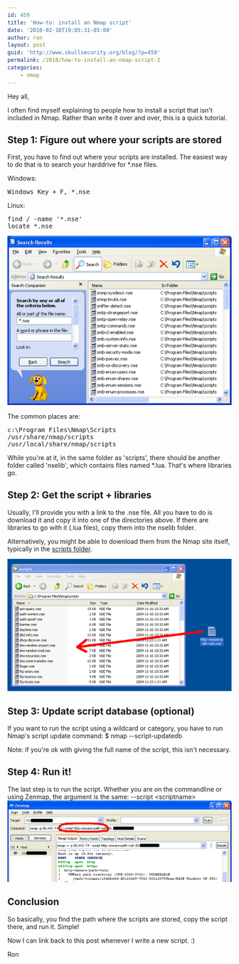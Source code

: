 ```yaml
---
id: 459
title: 'How-to: install an Nmap script'
date: '2010-02-10T19:05:31-05:00'
author: ron
layout: post
guid: 'http://www.skullsecurity.org/blog/?p=459'
permalink: /2010/how-to-install-an-nmap-script-2
categories:
    - nmap
---
```


Hey all,

I often find myself explaining to people how to install a script that isn't included in Nmap. Rather than write it over and over, this is a quick tutorial.
<!--more-->
<h2>Step 1: Figure out where your scripts are stored</h2>
First, you have to find out where your scripts are installed. The easiest way to do that is to search your harddrive for *.nse files.

Windows:
<pre>Windows Key + F, *.nse</pre>

Linux:
<pre>find / -name '*.nse'
locate *.nse</pre>

<img src='/blogdata/installing-scripts-1.png'>

The common places are:
<pre>c:\Program Files\Nmap\Scripts
/usr/share/nmap/scripts
/usr/local/share/nmap/scripts</pre>

While you're at it, in the same folder as 'scripts', there should be another folder called 'nselib', which contains files named *.lua. That's where libraries go.

<h2>Step 2: Get the script + libraries</h2>
Usually, I'll provide you with a link to the .nse file. All you have to do is download it and copy it into one of the directories above. If there are libraries to go with it (.lua files), copy them into the nselib folder.

Alternatively, you might be able to download them from the Nmap site itself, typically in the <a href='http://nmap.org/svn/scripts/'>scripts folder</a>.

<img src='/blogdata/installing-scripts-2.png'>

<h2>Step 3: Update script database (optional)</h2>
If you want to run the script using a wildcard or category, you have to run Nmap's script update command:
$ nmap --script-updatedb

Note: if you're ok with giving the full name of the script, this isn't necessary.

<h2>Step 4: Run it!</h2>
The last step is to run the script. Whether you are on the commandline or using Zenmap, the argument is the same: --script &lt;scriptname&gt;

<img src='/blogdata/installing-scripts-3.png'>

<h2>Conclusion</h2>
So basically, you find the path where the scripts are stored, copy the script there, and run it. Simple!

Now I can link back to this post whenever I write a new script. :)

Ron
